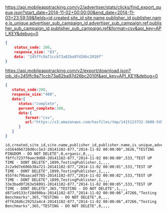 https://api.mobileapptracking.com/v2/advertiser/stats/clicks/find_export_queue.json?start_date=2014-11-02+00:00:00&end_date=2014-11-03+23:59:59&fields=id,created,site_id,site.name,publisher_id,publisher.name,is_unique,advertiser_sub_campaign_id,advertiser_sub_campaign.ref,publisher_sub_campaign_id,publisher_sub_campaign.ref&format=csv&api_key=API_KEY&debug=0

```json
{
    status_code: 200,
    response_size: "83",
    data: "245ffc9a71ccb73a82ba97d26bc2010f"
}
```

https://api.mobileapptracking.com/v2/export/download.json?job_id=245ffc9a71ccb73a82ba97d26bc2010f&api_key=API_KEY&debug=0

```json
{  
   status_code:200,
   response_size:"400",
   data:{  
      status:"complete",
      percent_complete:100,
      data:{  
         format:"csv",
         url:"https://s3.amazonaws.com/hasfiles/tmp/1415123732-3600-5459131430350.csv?response-content-disposition=attachment%3B%20filename%3D%22tmp%2F1415123732-3600-5459131430350.csv%22&AWSAccessKeyId=AKIAJLQ46HMMMRGFKZHQ&Expires=1415127334&Signature=fXPVMe0ONs0kNS7g7t9cF7PTE5Y%3D"
      }
   }
}
```

```csv
id,created,site_id,site.name,publisher_id,publisher.name,is_unique,advertiser_sub_campaign_id,advertiser_sub_campaign.ref,publisher_sub_campaign_id,publisher_sub_campaign.ref
cd164d66720d0cc1e3-20141102-877,"2014-11-02 00:00:00",3626,"TESTING PINGDOM - DO NOT DELETE",0,organic,0,,,,
f8ffc7237f0aec9d88-20141102-877,"2014-11-02 00:00:00",533,"TEST UP TIME - DONT DELETE",1899,TestingPublisher,1,,,,
2c2a9d7e606b38a721-20141102-877,"2014-11-02 00:00:01",533,"TEST UP TIME - DONT DELETE",1899,TestingPublisher,1,,,,
455f4c79baacadf785-20141102-877,"2014-11-02 00:00:02",533,"TEST UP TIME - DONT DELETE",1899,TestingPublisher,1,,,,
33e3bad0f263e58091-20141102-877,"2014-11-02 00:00:05",533,"TEST UP TIME - DONT DELETE",365,"TESTING - DO NOT DELETE",1,,,,
d871e9133cf28d90ba-20141102-877,"2014-11-02 00:00:06",47266,"Testing Benchmarks",365,"TESTING - DO NOT DELETE",0,,,,
dff628d6c29252a4c4-20141102-877,"2014-11-02 00:00:06",47266,"Testing Benchmarks",365,"TESTING - DO NOT DELETE",0,,,,
```
